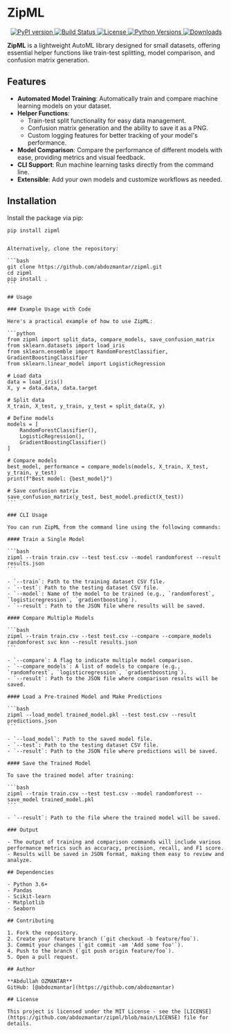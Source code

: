 # ZipML

<p align="center">
  <a href="https://badge.fury.io/py/zipml">
    <img src="https://badge.fury.io/py/zipml.svg" alt="PyPI version" />
  </a>
  <a href="https://travis-ci.com/abdozmantar/zipml">
    <img src="https://travis-ci.com/abdozmantar/zipml.svg?branch=main" alt="Build Status" />
  </a>
  <a href="https://github.com/abdozmantar/zipml/blob/main/LICENSE">
    <img src="https://img.shields.io/badge/license-MIT-blue.svg" alt="License" />
  </a>
  <a href="https://pypi.org/project/zipml/">
    <img src="https://img.shields.io/pypi/pyversions/zipml.svg" alt="Python Versions" />
  </a>
  <a href="https://pypi.org/project/zipml/">
    <img src="https://img.shields.io/pypi/dm/zipml.svg" alt="Downloads" />
  </a>
</p>

**ZipML** is a lightweight AutoML library designed for small datasets, offering essential helper functions like train-test splitting, model comparison, and confusion matrix generation.

## Features

- **Automated Model Training**: Automatically train and compare machine learning models on your dataset.
- **Helper Functions**:
  - Train-test split functionality for easy data management.
  - Confusion matrix generation and the ability to save it as a PNG.
  - Custom logging features for better tracking of your model's performance.
- **Model Comparison**: Compare the performance of different models with ease, providing metrics and visual feedback.
- **CLI Support**: Run machine learning tasks directly from the command line.
- **Extensible**: Add your own models and customize workflows as needed.

## Installation

Install the package via pip:

```bash
pip install zipml
```

````

Alternatively, clone the repository:

```bash
git clone https://github.com/abdozmantar/zipml.git
cd zipml
pip install .
```

## Usage

### Example Usage with Code

Here's a practical example of how to use ZipML:

```python
from zipml import split_data, compare_models, save_confusion_matrix
from sklearn.datasets import load_iris
from sklearn.ensemble import RandomForestClassifier, GradientBoostingClassifier
from sklearn.linear_model import LogisticRegression

# Load data
data = load_iris()
X, y = data.data, data.target

# Split data
X_train, X_test, y_train, y_test = split_data(X, y)

# Define models
models = [
    RandomForestClassifier(),
    LogisticRegression(),
    GradientBoostingClassifier()
]

# Compare models
best_model, performance = compare_models(models, X_train, X_test, y_train, y_test)
print(f"Best model: {best_model}")

# Save confusion matrix
save_confusion_matrix(y_test, best_model.predict(X_test))
```

### CLI Usage

You can run ZipML from the command line using the following commands:

#### Train a Single Model

```bash
zipml --train train.csv --test test.csv --model randomforest --result results.json
```

- `--train`: Path to the training dataset CSV file.
- `--test`: Path to the testing dataset CSV file.
- `--model`: Name of the model to be trained (e.g., `randomforest`, `logisticregression`, `gradientboosting`).
- `--result`: Path to the JSON file where results will be saved.

#### Compare Multiple Models

```bash
zipml --train train.csv --test test.csv --compare --compare_models randomforest svc knn --result results.json
```

- `--compare`: A flag to indicate multiple model comparison.
- `--compare_models`: A list of models to compare (e.g., `randomforest`, `logisticregression`, `gradientboosting`).
- `--result`: Path to the JSON file where comparison results will be saved.

#### Load a Pre-trained Model and Make Predictions

```bash
zipml --load_model trained_model.pkl --test test.csv --result predictions.json
```

- `--load_model`: Path to the saved model file.
- `--test`: Path to the testing dataset CSV file.
- `--result`: Path to the JSON file where predictions will be saved.

#### Save the Trained Model

To save the trained model after training:

```bash
zipml --train train.csv --test test.csv --model randomforest --save_model trained_model.pkl
```

- `--result`: Path to the file where the trained model will be saved.

### Output

- The output of training and comparison commands will include various performance metrics such as accuracy, precision, recall, and F1 score.
- Results will be saved in JSON format, making them easy to review and analyze.

## Dependencies

- Python 3.6+
- Pandas
- Scikit-learn
- Matplotlib
- Seaborn

## Contributing

1. Fork the repository.
2. Create your feature branch (`git checkout -b feature/foo`).
3. Commit your changes (`git commit -am 'Add some foo'`).
4. Push to the branch (`git push origin feature/foo`).
5. Open a pull request.

## Author

**Abdullah OZMANTAR**
GitHub: [@abdozmantar](https://github.com/abdozmantar)

## License

This project is licensed under the MIT License - see the [LICENSE](https://github.com/abdozmantar/zipml/blob/main/LICENSE) file for details.
````

